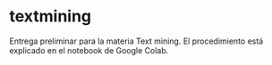 # textmining
Entrega preliminar para la materia Text mining. El procedimiento está explicado en el notebook de Google Colab.
